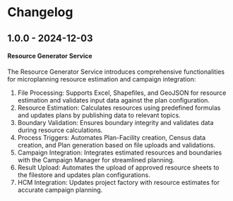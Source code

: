 # Changelog

## 1.0.0 - 2024-12-03
#### Resource Generator Service
The Resource Generator Service introduces comprehensive functionalities for microplanning resource estimation and campaign integration:

1. File Processing: Supports Excel, Shapefiles, and GeoJSON for resource estimation and validates input data against the plan configuration.
2. Resource Estimation: Calculates resources using predefined formulas and updates plans by publishing data to relevant topics.
3. Boundary Validation: Ensures boundary integrity and validates data during resource calculations.
4. Process Triggers: Automates Plan-Facility creation, Census data creation, and Plan generation based on file uploads and validations.
5. Campaign Integration: Integrates estimated resources and boundaries with the Campaign Manager for streamlined planning.
6. Result Upload: Automates the upload of approved resource sheets to the filestore and updates plan configurations.
7. HCM Integration: Updates project factory with resource estimates for accurate campaign planning.